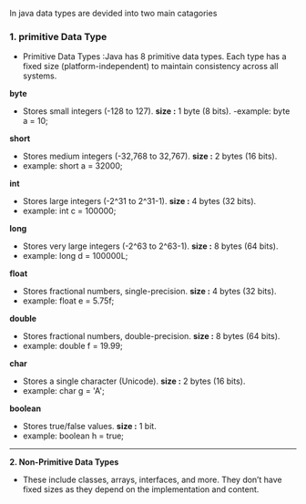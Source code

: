 In java data types are devided into two main catagories
### **1. primitive Data Type**
- Primitive Data Types :Java has 8 primitive data types. Each type has a fixed size (platform-independent) to 
  maintain consistency across all systems.

**byte**             
- Stores small integers (-128 to 127). **size :** 1 byte (8 bits).
-example: byte a = 10;

**short**
- Stores medium integers (-32,768 to 32,767). **size :** 2 bytes (16 bits).
- example: short a = 32000;

**int**
- Stores large integers (-2^31 to 2^31-1). **size :** 	4 bytes (32 bits).
- example: int c = 100000;

**long**
-	Stores very large integers (-2^63 to 2^63-1). **size :** 	8 bytes (64 bits).
-	example: long d = 100000L;

**float**
- Stores fractional numbers, single-precision. **size :** 	4 bytes (32 bits).
-	example: float e = 5.75f;

**double**
- Stores fractional numbers, double-precision. **size :** 	8 bytes (64 bits).
- example: double f = 19.99;

**char**  
- Stores a single character (Unicode). **size :**  2 bytes (16 bits).
- example: char g = 'A';

**boolean** 
- Stores true/false values. **size :** 1 bit.
- example: boolean h = true;

---

**2. Non-Primitive Data Types**
- These include classes, arrays, interfaces, and more. They don’t have fixed sizes as they depend on the 
  implementation and content.

    
